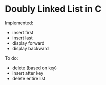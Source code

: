 # Doubly Linked List in C

Implemented:
- insert first
- insert last
- display forward
- display backward

To do:
- delete (based on key)
- insert after key
- delete entire list
